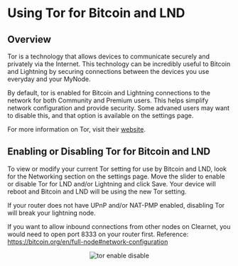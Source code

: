 # Using Tor for Bitcoin and LND

## Overview

Tor is a technology that allows devices to communicate securely and privately via the Internet. This technology can be incredibly useful to Bitcoin and Lightning by securing connections between the devices you use everyday and your MyNode.

By default, tor is enabled for Bitcoin and Lightning connections to the network for both Community and Premium users. This helps simplify network configuration and provide security. Some advaned users may want to disable this, and that option is available on the settings page.

For more information on Tor, visit their [website](https://www.torproject.org/).

## Enabling or Disabling Tor for Bitcoin and LND

To view or modify your current Tor setting for use by Bitcoin and LND, look for the Networking section on the settings page. Move the slider to enable or disable Tor for LND and/or Lightning and click Save. Your device will reboot and Bitcoin and LND will be using the new Tor setting.

If your router does not have UPnP and/or NAT-PMP enabled, disabling Tor will break your lightning node.

If you want to allow inbound connections from other nodes on Clearnet, you would need to open port 8333 on your router first.  Reference:
https://bitcoin.org/en/full-node#network-configuration

<center>
  <figure>
    <img src="/images/networking/tor_enable_disable.png" alt="tor enable disable">
  </figure>
</center>
